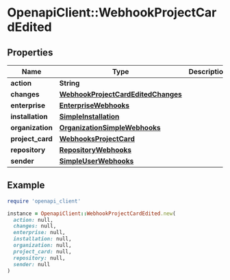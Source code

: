 # OpenapiClient::WebhookProjectCardEdited

## Properties

| Name | Type | Description | Notes |
| ---- | ---- | ----------- | ----- |
| **action** | **String** |  |  |
| **changes** | [**WebhookProjectCardEditedChanges**](WebhookProjectCardEditedChanges.md) |  |  |
| **enterprise** | [**EnterpriseWebhooks**](EnterpriseWebhooks.md) |  | [optional] |
| **installation** | [**SimpleInstallation**](SimpleInstallation.md) |  | [optional] |
| **organization** | [**OrganizationSimpleWebhooks**](OrganizationSimpleWebhooks.md) |  | [optional] |
| **project_card** | [**WebhooksProjectCard**](WebhooksProjectCard.md) |  |  |
| **repository** | [**RepositoryWebhooks**](RepositoryWebhooks.md) |  | [optional] |
| **sender** | [**SimpleUserWebhooks**](SimpleUserWebhooks.md) |  |  |

## Example

```ruby
require 'openapi_client'

instance = OpenapiClient::WebhookProjectCardEdited.new(
  action: null,
  changes: null,
  enterprise: null,
  installation: null,
  organization: null,
  project_card: null,
  repository: null,
  sender: null
)
```

